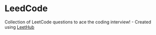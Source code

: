 # LeedCode
Collection of LeetCode questions to ace the coding interview! - Created using [LeetHub](https://github.com/QasimWani/LeetHub)
